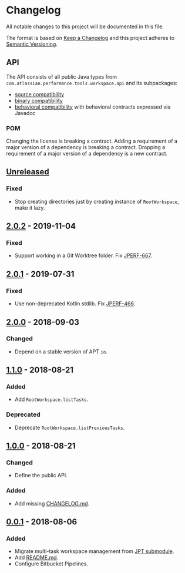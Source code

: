 # Changelog
All notable changes to this project will be documented in this file.

The format is based on [Keep a Changelog](http://keepachangelog.com/en/1.0.0/)
and this project adheres to [Semantic Versioning](http://semver.org/spec/v2.0.0.html).

## API
The API consists of all public Java types from `com.atlassian.performance.tools.workspace.api` and its subpackages:

  * [source compatibility]
  * [binary compatibility]
  * [behavioral compatibility] with behavioral contracts expressed via Javadoc

[source compatibility]: http://cr.openjdk.java.net/~darcy/OpenJdkDevGuide/OpenJdkDevelopersGuide.v0.777.html#source_compatibility
[binary compatibility]: http://cr.openjdk.java.net/~darcy/OpenJdkDevGuide/OpenJdkDevelopersGuide.v0.777.html#binary_compatibility
[behavioral compatibility]: http://cr.openjdk.java.net/~darcy/OpenJdkDevGuide/OpenJdkDevelopersGuide.v0.777.html#behavioral_compatibility

### POM
Changing the license is breaking a contract.
Adding a requirement of a major version of a dependency is breaking a contract.
Dropping a requirement of a major version of a dependency is a new contract.

## [Unreleased]
[Unreleased]: https://github.com/atlassian/workspace/compare/release-2.0.2...master

### Fixed
- Stop creating directories just by creating instance of `RootWorkspace`, make it lazy.

## [2.0.2] - 2019-11-04
[2.0.2]: https://github.com/atlassian/workspace/compare/release-2.0.1...release-2.0.2

### Fixed
- Support working in a Git Worktree folder. Fix [JPERF-667].

[JPERF-667]: https://ecosystem.atlassian.net/browse/JPERF-667

## [2.0.1] - 2019-07-31
[2.0.1]: https://github.com/atlassian/workspace/compare/release-2.0.0...release-2.0.1

### Fixed
- Use non-deprecated Kotlin stdlib. Fix [JPERF-466].

[JPERF-466]: https://ecosystem.atlassian.net/browse/JPERF-466

## [2.0.0] - 2018-09-03
[2.0.0]: https://github.com/atlassian/workspace/compare/release-1.1.0...release-2.0.0

### Changed
- Depend on a stable version of APT `io`.

## [1.1.0] - 2018-08-21
[1.1.0]: https://github.com/atlassian/workspace/compare/release-1.0.0...release-1.1.0

### Added
- Add `RootWorkspace.listTasks`.

### Deprecated
- Deprecate `RootWorkspace.listPreviousTasks`.

## [1.0.0] - 2018-08-21
[1.0.0]: https://github.com/atlassian/workspace/compare/release-0.0.1...release-1.0.0

### Changed
- Define the public API.

### Added
- Add missing [CHANGELOG.md](CHANGELOG.md).

## [0.0.1] - 2018-08-06
[0.0.1]: https://github.com/atlassian/workspace/compare/initial-commit...release-0.0.1

### Added
- Migrate multi-task workspace management from [JPT submodule].
- Add [README.md](README.md).
- Configure Bitbucket Pipelines.

[JPT submodule]: https://stash.atlassian.com/projects/JIRASERVER/repos/jira-performance-tests/browse/workspace?at=30c7fb028b4254f7f510e58526f0f85253bf994f
